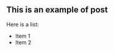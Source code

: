 <!--
  tags: Tag 1, Tag 2, Tag 3
  category: Category 1
  title: Post title A
  date: 2014-01-01
-->

This is an example of post
--------------------------

Here is a list:

 * Item 1
 * Item 2
